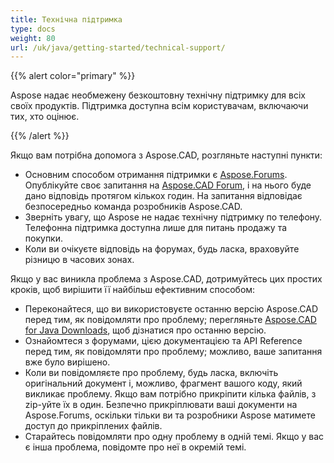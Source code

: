 ```yaml
---
title: Технічна підтримка
type: docs
weight: 80
url: /uk/java/getting-started/technical-support/
---
```


{{% alert color="primary" %}}

Aspose надає необмежену безкоштовну технічну підтримку для всіх своїх продуктів. Підтримка доступна всім користувачам, включаючи тих, хто оцінює.

{{% /alert %}}

Якщо вам потрібна допомога з Aspose.CAD, розгляньте наступні пункти:

- Основним способом отримання підтримки є [Aspose.Forums](https://forum.aspose.com/). Опублікуйте своє запитання на [Aspose.CAD Forum](https://forum.aspose.com/c/cad/19), і на нього буде дано відповідь протягом кількох годин. На запитання відповідає безпосередньо команда розробників Aspose.CAD.
- Зверніть увагу, що Aspose не надає технічну підтримку по телефону. Телефонна підтримка доступна лише для питань продажу та покупки.
- Коли ви очікуєте відповідь на форумах, будь ласка, враховуйте різницю в часових зонах.

Якщо у вас виникла проблема з Aspose.CAD, дотримуйтесь цих простих кроків, щоб вирішити її найбільш ефективним способом:

- Переконайтеся, що ви використовуєте останню версію Aspose.CAD перед тим, як повідомляти про проблему; перегляньте [Aspose.CAD for Java Downloads](https://releases.aspose.com/java/repo/com/aspose/aspose-cad/), щоб дізнатися про останню версію.
- Ознайомтеся з форумами, цією документацією та API Reference перед тим, як повідомляти про проблему; можливо, ваше запитання вже було вирішено.
- Коли ви повідомляєте про проблему, будь ласка, включіть оригінальний документ і, можливо, фрагмент вашого коду, який викликає проблему. Якщо вам потрібно прикріпити кілька файлів, з zip-уйте їх в один. Безпечно прикріплювати ваші документи на Aspose.Forums, оскільки тільки ви та розробники Aspose матимете доступ до прикріплених файлів.
- Старайтесь повідомляти про одну проблему в одній темі. Якщо у вас є інша проблема, повідомте про неї в окремій темі.
